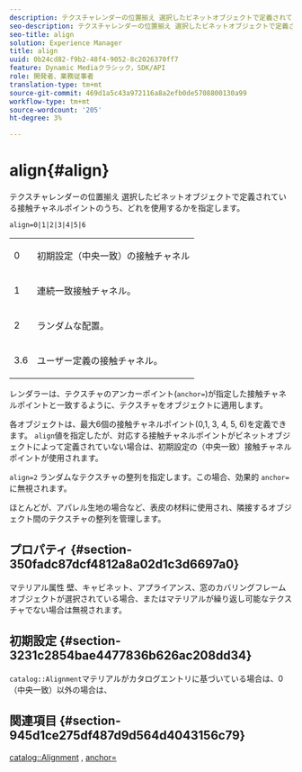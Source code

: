 ```yaml
---
description: テクスチャレンダーの位置揃え 選択したビネットオブジェクトで定義されている接触チャネルポイントのうち、どれを使用するかを指定します。
seo-description: テクスチャレンダーの位置揃え 選択したビネットオブジェクトで定義されている接触チャネルポイントのうち、どれを使用するかを指定します。
seo-title: align
solution: Experience Manager
title: align
uuid: 0b24cd82-f9b2-48f4-9052-8c2026370ff7
feature: Dynamic Mediaクラシック，SDK/API
role: 開発者、業務従事者
translation-type: tm+mt
source-git-commit: 469d1a5c43a972116a8a2efb0de5708800130a99
workflow-type: tm+mt
source-wordcount: '205'
ht-degree: 3%

---
```



# align{#align}

テクスチャレンダーの位置揃え 選択したビネットオブジェクトで定義されている接触チャネルポイントのうち、どれを使用するかを指定します。

`align=0|1|2|3|4|5|6`

<table id="simpletable_D15233999E35488EB2F933BD72798E2F"> 
 <tr class="strow"> 
  <td class="stentry"> <p>0 </p></td> 
  <td class="stentry"> <p>初期設定（中央一致）の接触チャネル </p></td> 
 </tr> 
 <tr class="strow"> 
  <td class="stentry"> <p>1 </p></td> 
  <td class="stentry"> <p>連続一致接触チャネル。 </p></td> 
 </tr> 
 <tr class="strow"> 
  <td class="stentry"> <p>2 </p></td> 
  <td class="stentry"> <p>ランダムな配置。 </p></td> 
 </tr> 
 <tr class="strow"> 
  <td class="stentry"> <p>3.6 </p></td> 
  <td class="stentry"> <p>ユーザー定義の接触チャネル。 </p></td> 
 </tr> 
</table>

レンダラーは、テクスチャのアンカーポイント(`anchor=`)が指定した接触チャネルポイントと一致するように、テクスチャをオブジェクトに適用します。

各オブジェクトは、最大6個の接触チャネルポイント(0,1, 3, 4, 5, 6)を定義できます。 `align`値を指定したが、対応する接触チャネルポイントがビネットオブジェクトによって定義されていない場合は、初期設定の（中央一致）接触チャネルポイントが使用されます。

`align=2` ランダムなテクスチャの整列を指定します。この場合、効果的 `anchor=` に無視されます。

ほとんどが、アパレル生地の場合など、表皮の材料に使用され、隣接するオブジェクト間のテクスチャの整列を管理します。

## プロパティ {#section-350fadc87dcf4812a8a02d1c3d6697a0}

マテリアル属性 壁、キャビネット、アプライアンス、窓のカバリングフレームオブジェクトが選択されている場合、またはマテリアルが繰り返し可能なテクスチャでない場合は無視されます。

## 初期設定 {#section-3231c2854bae4477836b626ac208dd34}

`catalog::Alignment`マテリアルがカタログエントリに基づいている場合は、0（中央一致）以外の場合は、

## 関連項目 {#section-945d1ce275df487d9d564d4043156c79}

[catalog::Alignment](../../../../../ir-api/material-cat/image-rendering-api-ref/c-ir-material-catalog/c-ir-material-data-reference/r-ir-alignment.md#reference-e52152e8dc244d0aa13b40c615d0f399) ,  [anchor=](../../../../../ir-api/http-protocol/image-rendering-api-ref/c-ir-http-protocol-ref/c-ir-http-protocol-command-reference/r-ir-http-anchor.md#reference-d53923d785c9442997dc7f2199524c26)
